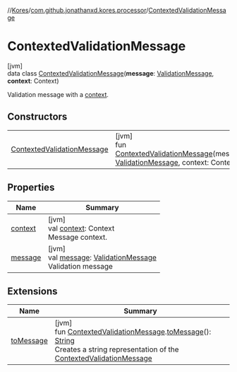 //[Kores](../../../index.md)/[com.github.jonathanxd.kores.processor](../index.md)/[ContextedValidationMessage](index.md)

# ContextedValidationMessage

[jvm]\
data class [ContextedValidationMessage](index.md)(**message**: [ValidationMessage](../-validation-message/index.md), **context**: Context)

Validation message with a [context](context.md).

## Constructors

| | |
|---|---|
| [ContextedValidationMessage](-contexted-validation-message.md) | [jvm]<br>fun [ContextedValidationMessage](-contexted-validation-message.md)(message: [ValidationMessage](../-validation-message/index.md), context: Context) |

## Properties

| Name | Summary |
|---|---|
| [context](context.md) | [jvm]<br>val [context](context.md): Context<br>Message context. |
| [message](message.md) | [jvm]<br>val [message](message.md): [ValidationMessage](../-validation-message/index.md)<br>Validation message |

## Extensions

| Name | Summary |
|---|---|
| [toMessage](../to-message.md) | [jvm]<br>fun [ContextedValidationMessage](index.md).[toMessage](../to-message.md)(): [String](https://kotlinlang.org/api/latest/jvm/stdlib/kotlin/-string/index.html)<br>Creates a string representation of the [ContextedValidationMessage](index.md) |
